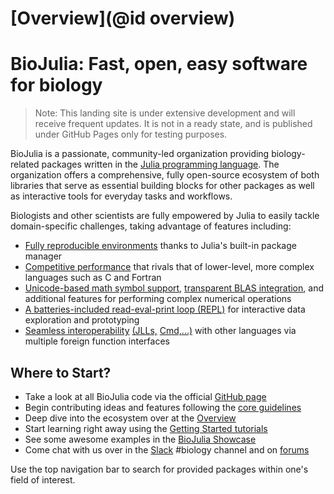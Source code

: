 # [Overview](@id overview)

# BioJulia: Fast, open, easy software for biology

> Note: This landing site is under extensive development and will receive
> frequent updates. It is not in a ready state, and is published under GitHub
> Pages only for testing purposes. 

BioJulia is a passionate, community-led organization providing biology-related
packages written in the [Julia programming language](https://julialang.org/).
The organization offers a comprehensive, fully open-source ecosystem of both
libraries that serve as essential building blocks for other packages as well as
interactive tools for everyday tasks and workflows. 

Biologists and other scientists are fully empowered by Julia to easily tackle
domain-specific challenges, taking advantage of features including:
* [Fully reproducible
  environments](https://pkgdocs.julialang.org/v1/environments/) thanks to
  Julia's built-in package manager
* [Competitive performance](https://julialang.org/benchmarks/) that rivals that
  of lower-level, more complex languages such as C and Fortran
* [Unicode-based math symbol
  support](https://docs.julialang.org/en/v1/manual/unicode-input/), [transparent
  BLAS
  integration](https://docs.julialang.org/en/v1/stdlib/LinearAlgebra/#man-linalg),
  and additional features for performing complex numerical operations   
* [A batteries-included read-eval-print loop
  (REPL)](https://docs.julialang.org/en/v1/stdlib/REPL/#The-Julia-REPL) for
  interactive data exploration and prototyping
* [Seamless
  interoperability](https://docs.julialang.org/en/v1/manual/calling-c-and-fortran-code/#Calling-C-and-Fortran-Code)
  [(JLLs,](https://docs.binarybuilder.org/stable/#Project-flow)
  [Cmd,...)](https://docs.julialang.org/en/v1/manual/running-external-programs/#Running-External-Programs)
  with other languages via multiple foreign function interfaces

## Where to Start?

* Take a look at all BioJulia code via the official [GitHub
    page](https://github.com/BioJulia)
* Begin contributing ideas and features following the [core
    guidelines](https://github.com/BioJulia/Contributing.git)
* Deep dive into the ecosystem over at the [Overview]()
* Start learning right away using the [Getting Started tutorials]()
* See some awesome examples in the [BioJulia Showcase]()
* Come chat with us over in the [Slack](https://julialang.org/slack/) #biology
    channel and on [forums](https://discourse.julialang.org/)

Use the top navigation bar to search for provided packages within one's field of
interest.

